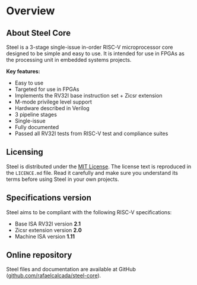 # Overview

## About Steel Core

Steel is a 3-stage single-issue in-order RISC-V microprocessor core designed to be simple and easy to use. It is intended for use in FPGAs as the processing unit in embedded systems projects.

**Key features:**

* Easy to use
* Targeted for use in FPGAs
* Implements the RV32I base instruction set + Zicsr extension
* M-mode privilege level support
* Hardware described in Verilog
* 3 pipeline stages
* Single-issue
* Fully documented
* Passed all RV32I tests from RISC-V test and compliance suites

## Licensing

Steel is distributed under the [MIT License](https://en.wikipedia.org/wiki/MIT_License). The license text is reproduced in the `LICENCE.md` file. Read it carefully and make sure you understand its terms before using Steel in your own projects.

## Specifications version

Steel aims to be compliant with the following RISC-V specifications:

* Base ISA RV32I version **2.1**
* Zicsr extension version **2.0**
* Machine ISA version **1.11**

## Online repository

Steel files and documentation are available at GitHub ([github.com/rafaelcalcada/steel-core](https://github.com/rafaelcalcada/steel-core)).
